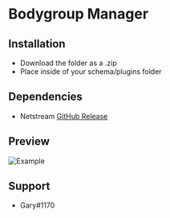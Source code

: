 # Bodygroup Manager

## Installation
 - Download the folder as a .zip
 - Place inside of your schema/plugins folder

## Dependencies
 - Netstream [GitHub Release](https://github.com/alexgrist/NetStream)

## Preview
 ![Example](https://i.imgur.com/6bqX51s.png)

## Support
 - Gary#1170
